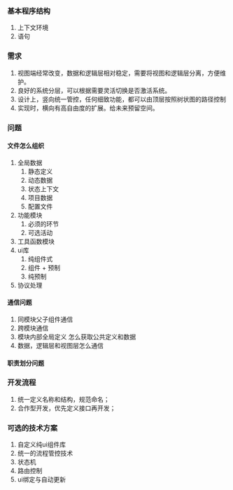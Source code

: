 ### 基本程序结构
1. 上下文环境
2. 语句


### 需求
1. 视图端经常改变，数据和逻辑层相对稳定，需要将视图和逻辑层分离，方便维护。
2. 良好的系统分层，可以根据需要灵活切换是否激活系统。
3. 设计上，竖向统一管控，任何细致功能，都可以由顶层按照树状图的路径控制
4. 实现时，横向有高自由度的扩展。给未来预留空间。

### 问题

#### 文件怎么组织

1. 全局数据
   1. 静态定义
   2. 动态数据
    1. 状态上下文
    2. 项目数据
   3. 配置文件
2. 功能模块
   1. 必须的环节
   2. 可选活动
3. 工具函数模块
4. ui库
   1. 纯组件式
   2. 组件 + 预制
   3. 纯预制
5. 协议处理

#### 通信问题
1. 同模块父子组件通信
2. 跨模块通信
3. 模块内部全局定义 怎么获取公共定义和数据
4. 数据，逻辑层和视图层怎么通信

#### 职责划分问题


### 开发流程
1. 统一定义名称和结构，规范命名；
2. 合作型开发，优先定义接口再开发；

### 可选的技术方案
1. 自定义纯ui组件库
2. 统一的流程管控技术
3. 状态机
4. 路由控制
5. ui绑定与自动更新

